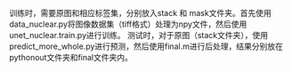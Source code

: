 训练时，需要原图和相应标签集，分别放入stack 和 mask文件夹。首先使用data_nuclear.py将图像数据集（tiff格式）处理为npy文件，然后使用unet_nuclear.train.py进行训练。
测试时，对于原图（stack文件夹），使用predict_more_whole.py进行预测，然后使用final.m进行后处理，结果分别放在pythonout文件夹和final文件夹内。
